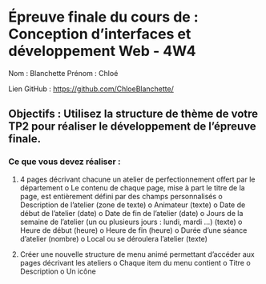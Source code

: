 # Épreuve finale du cours de : Conception d’interfaces et développement Web - 4W4

Nom : Blanchette
Prénom : Chloé

Lien GitHub : https://github.com/ChloeBlanchette/

## Objectifs :  Utilisez la structure de thème de votre TP2 pour réaliser le développement de l’épreuve finale. 

### Ce que vous devez réaliser :
1. 4 pages décrivant chacune un atelier de perfectionnement offert par le département
        o   Le contenu de chaque page, mise à part le titre de la page, est entièrement défini par des champs personnalisés
        o   Description de l’atelier (zone de texte)
        o   Animateur (texte)
        o   Date de début de l’atelier (date)
        o   Date de fin de l’atelier (date)
        o   Jours de la semaine de l’atelier (un ou plusieurs jours : lundi, mardi …) (texte)
        o   Heure de début (heure)
        o   Heure de fin (heure)
        o   Durée d’une séance d’atelier (nombre)
        o   Local ou se déroulera l’atelier (texte)

2.	Créer une nouvelle structure de menu animé permettant d’accéder aux pages décrivant les ateliers
        o   Chaque item du menu contient
        o   Titre
        o   Description
        o   Un icône
